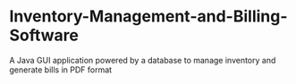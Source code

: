 # Inventory-Management-and-Billing-Software
A Java GUI application powered by a database to manage inventory and generate bills in PDF format 
